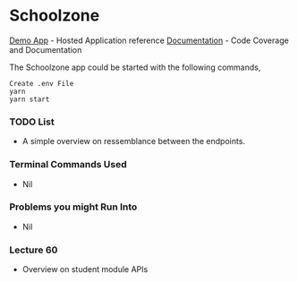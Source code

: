 # Schoolzone

[Demo App](https://www.master.sz.jsworkbench.com/) - Hosted Application reference
[Documentation](https://udemylectures.gitlab.io/schoolzone/) - Code Coverage and Documentation

The Schoolzone app could be started with the following commands,

    Create .env File
    yarn
    yarn start

### TODO List

- A simple overview on ressemblance between the endpoints.

### Terminal Commands Used

- Nil

### Problems you might Run Into

- Nil

### Lecture 60

- Overview on student module APIs

